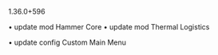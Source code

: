 1.36.0+596

• update mod Hammer Core
• update mod Thermal Logistics

• update config Custom Main Menu
